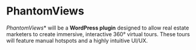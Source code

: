 # PhantomViews
*PhantomViews** will be a **WordPress plugin** designed to allow real estate marketers to create immersive, interactive 360° virtual tours. These tours will feature manual hotspots and a highly intuitive UI/UX. 
